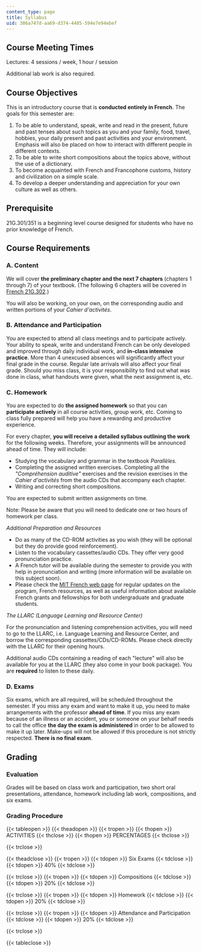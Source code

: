 ```yaml
---
content_type: page
title: Syllabus
uid: 306a747d-aa69-d374-4485-594e7e94ebef
---
```


Course Meeting Times
--------------------

Lectures: 4 sessions / week, 1 hour / session

Additional lab work is also required.

Course Objectives
-----------------

This is an introductory course that is **conducted entirely in French**. The goals for this semester are:

1.  To be able to understand, speak, write and read in the present, future and past tenses about such topics as you and your family, food, travel, hobbies, your daily present and past activities and your environment. Emphasis will also be placed on how to interact with different people in different contexts.
2.  To be able to write short compositions about the topics above, without the use of a dictionary.
3.  To become acquainted with French and Francophone customs, history and civilization on a simple scale.
4.  To develop a deeper understanding and appreciation for your own culture as well as others.

Prerequisite
------------

21G.301/351 is a beginning level course designed for students who have no prior knowledge of French.

Course Requirements
-------------------

### A. Content

We will cover **the preliminary chapter and the next 7 chapters** (chapters 1 through 7) of your textbook. (The following 6 chapters will be covered in [French 21G.302](/courses/21g-302-french-ii-fall-2004).)

You will also be working, on your own, on the corresponding audio and written portions of your _Cahier d'activités_.

### B. Attendance and Participation

You are expected to attend all class meetings and to participate actively. Your ability to speak, write and understand French can be only developed and improved through daily individual work, and **in-class intensive practice**. More than 4 unexcused absences will significantly affect your final grade in the course. Regular late arrivals will also affect your final grade. Should you miss class, it is your responsibility to find out what was done in class, what handouts were given, what the next assignment is, etc.

### C. Homework

You are expected to do **the assigned homework** so that you can **participate actively** in all course activities, group work, etc. Coming to class fully prepared will help you have a rewarding and productive experience.

For every chapter, **you will receive a detailed syllabus outlining the work** for the following weeks. Therefore, your assignments will be announced ahead of time. They will include:

*   Studying the vocabulary and grammar in the textbook _Parallèles._
*   Completing the assigned written exercises. Completing all the _"Compréhension auditive"_ exercises and the revision exercises in the _Cahier d'activités_ from the audio CDs that accompany each chapter.
*   Writing and correcting short compositions.

You are expected to submit written assignments on time.

Note: Please be aware that you will need to dedicate one or two hours of homework per class.

_Additional Preparation and Resources_

*   Do as many of the CD-ROM activities as you wish (they will be optional but they do provide good reinforcement).
*   Listen to the vocabulary cassettes/audio CDs. They offer very good pronunciation practice.
*   A French tutor will be available during the semester to provide you with help in pronunciation and writing (more information will be available on this subject soon).
*   Please check the [MIT French web page](https://mitgsl.mit.edu/academics/french-and-francophone-studies) for regular updates on the program, French resources, as well as useful information about available French grants and fellowships for both undergraduate and graduate students.

_The LLARC (Language Learning and Resource Center)_

For the pronunciation and listening comprehension activities, you will need to go to the LLARC, i.e. Language Learning and Resource Center, and borrow the corresponding cassettes/CDs/CD-ROMs. Please check directly with the LLARC for their opening hours.

Additional audio CDs containing a reading of each "lecture" will also be available for you at the LLARC (they also come in your book package). You are **required** to listen to these daily.

### D. Exams

Six exams, which are all required, will be scheduled throughout the semester. If you miss any exam and want to make it up, you need to make arrangements with the professor **ahead of time**. If you miss any exam because of an illness or an accident, you or someone on your behalf needs to call the office **the day the exam is administered** in order to be allowed to make it up later. Make-ups will not be allowed if this procedure is not strictly respected. **There is no final exam**.

Grading
-------

### Evaluation

Grades will be based on class work and participation, two short oral presentations, attendance, homework including lab work, compositions, and six exams.

### Grading Procedure

{{< tableopen >}}
{{< theadopen >}}
{{< tropen >}}
{{< thopen >}}
ACTIVITIES
{{< thclose >}}
{{< thopen >}}
PERCENTAGES
{{< thclose >}}

{{< trclose >}}

{{< theadclose >}}
{{< tropen >}}
{{< tdopen >}}
Six Exams
{{< tdclose >}}
{{< tdopen >}}
40%
{{< tdclose >}}

{{< trclose >}}
{{< tropen >}}
{{< tdopen >}}
Compositions
{{< tdclose >}}
{{< tdopen >}}
20%
{{< tdclose >}}

{{< trclose >}}
{{< tropen >}}
{{< tdopen >}}
Homework
{{< tdclose >}}
{{< tdopen >}}
20%
{{< tdclose >}}

{{< trclose >}}
{{< tropen >}}
{{< tdopen >}}
Attendance and Participation
{{< tdclose >}}
{{< tdopen >}}
20%
{{< tdclose >}}

{{< trclose >}}

{{< tableclose >}}